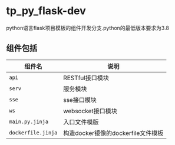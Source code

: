 # tp_py_flask-dev

python语言flask项目模板的组件开发分支.python的最低版本要求为3.8

## 组件包括

| 组件名             | 说明                               |
| ------------------ | ---------------------------------- |
| `api`              | RESTful接口模块                    |
| `serv`             | 服务模块                           |
| `sse`              | sse接口模块                        |
| `ws`               | websocket接口模块                  |
| `main.py.jinja`    | 入口文件模版                       |
| `dockerfile.jinja` | 构造docker镜像的dockerfile文件模板 |